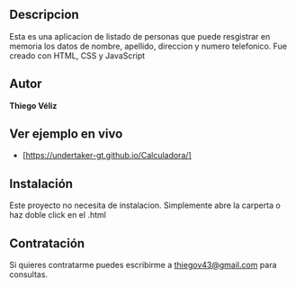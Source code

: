 ## Descripcion 

Esta es una aplicacion de listado de personas que puede resgistrar en memoria los datos de nombre, apellido, direccion y numero telefonico. Fue creado con HTML, CSS y JavaScript

## Autor
**Thiego Véliz**

## Ver ejemplo en vivo
- [https://undertaker-gt.github.io/Calculadora/]

## Instalación 
Este proyecto no necesita de instalacion. Simplemente abre la carperta o haz doble click en el .html

## Contratación
Si quieres contratarme puedes escribirme a thiegov43@gmail.com para consultas.
